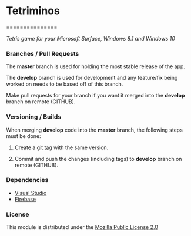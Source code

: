# Tetriminos
===============

*Tetris game for your Microsoft Surface, Windows 8.1 and Windows 10*

### Branches / Pull Requests

The **master** branch is used for holding the most stable release of the app.

The **develop** branch is used for development and any feature/fix being worked on needs to be based off of this branch.

Make pull requests for your branch if you want it merged into the **develop** branch on remote (GITHUB).

### Versioning / Builds

When merging **develop** code into the **master** branch, the following steps must be done:

1. Create a [git tag](http://git-scm.com/book/en/v2/Git-Basics-Tagging) with the same version.

2. Commit and push the changes (including tags) to **develop** branch on remote (GITHUB).


### Dependencies

- [Visual Studio](https://www.visualstudio.com/en-us/downloads/download-visual-studio-vs.aspx)
- [Firebase](http://www.firebase.com)

### License

This module is distributed under the [Mozilla Public License 2.0](https://www.mozilla.org/en-US/MPL/2.0/)